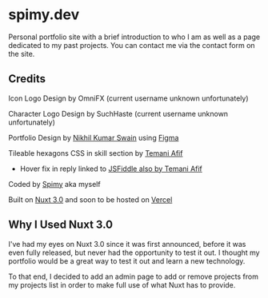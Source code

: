 # spimy.dev

Personal portfolio site with a brief introduction to who I am as well as a page dedicated to my past projects.
You can contact me via the contact form on the site.

## Credits

Icon Logo Design by OmniFX (current username unknown unfortunately)

Character Logo Design by SuchHaste (current username unknown unfortunately)

Portfolio Design by [Nikhil Kumar Swain](https://github.com/nikhilswain) using [Figma](https://www.figma.com)

Tileable hexagons CSS in skill section by [Temani Afif](https://stackoverflow.com/questions/66194160/how-to-make-css-hexagon-honeycomb-grid-based-on-set-math-equations-flexible)

- Hover fix in reply linked to [JSFiddle also by Temani Afif](https://jsfiddle.net/31rp6dn4/)

Coded by [Spimy](https://github.com/Spimy) aka myself

Built on [Nuxt 3.0](https://nuxt.com) and soon to be hosted on [Vercel](https://vercel.com)

## Why I Used Nuxt 3.0

I've had my eyes on Nuxt 3.0 since it was first announced, before it was even fully released, but never had the opportunity to test it out. I thought my portfolio would be a great way to test it out and learn a new technology.

To that end, I decided to add an admin page to add or remove projects from my projects list in order to make full use of what Nuxt has to provide.
